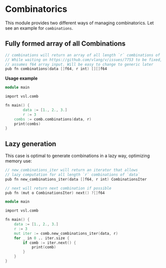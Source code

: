 # Combinatorics

This module provides two different ways of managing combinatorics.
Let see an example for `combinations`.

## Fully formed array of all Combinations

```v nofmt
// combinations will return an array of all length `r` combinations of `data`
// While waiting on https://github.com/vlang/v/issues/7753 to be fixed, the function 
// assumes f64 array input. Will be easy to change to generic later
pub fn combinations(data []f64, r int) [][]f64
```

**Usage example**

```v
module main

import vsl.comb

fn main() {
        data := [1., 2., 3.]
        r := 3
	combs := comb.combinations(data, r)
	print(combs)
}
```

## Lazy generation

This case is optimal to generate combinations in a lazy way, optimizing memory use:

```v nofmt
// new_combinations_iter will return an iterator that allows
// lazy computation for all length `r` combinations of `data`
pub fn new_combinations_iter(data []f64, r int) CombinationsIter

// next will return next combination if possible
pub fn (mut o CombinationsIter) next() ?[]f64
```

```v
module main

import vsl.comb

fn main() {
	data := [1., 2., 3.]
	r := 3
	mut iter := comb.new_combinations_iter(data, r)
	for _ in 0 .. iter.size {
		if comb := iter.next() {
			print(comb)
		}
	}
}
```
